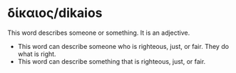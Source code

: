 # δίκαιος/dikaios
This word describes someone or something. It is an adjective.

* This word can describe someone who is righteous, just, or fair. They do what is right.
* This word can describe something that is righteous, just, or fair.
